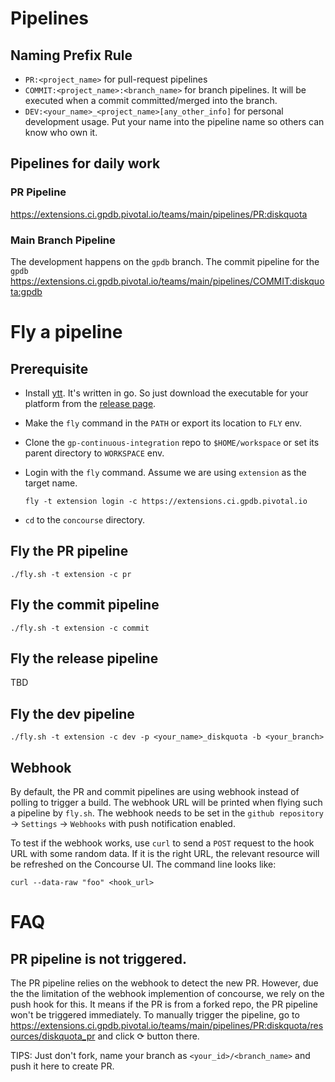 # Pipelines

## Naming Prefix Rule

- `PR:<project_name>` for pull-request pipelines
- `COMMIT:<project_name>:<branch_name>` for branch pipelines. It will be executed when a commit committed/merged into the branch.
- `DEV:<your_name>_<project_name>[any_other_info]` for personal development usage. Put your name into the pipeline name so others can know who own it.

## Pipelines for daily work

### PR Pipeline

https://extensions.ci.gpdb.pivotal.io/teams/main/pipelines/PR:diskquota

### Main Branch Pipeline

The development happens on the `gpdb` branch. The commit pipeline for the `gpdb`
https://extensions.ci.gpdb.pivotal.io/teams/main/pipelines/COMMIT:diskquota:gpdb


# Fly a pipeline

## Prerequisite

- Install [ytt](https://carvel.dev/ytt/). It's written in go. So just download the executable for your platform from the [release page](https://github.com/vmware-tanzu/carvel-ytt/releases).
- Make the `fly` command in the `PATH` or export its location to `FLY` env.
- Clone the `gp-continuous-integration` repo to `$HOME/workspace` or set its parent directory to `WORKSPACE` env.
- Login with the `fly` command. Assume we are using `extension` as the target name.

  ```
  fly -t extension login -c https://extensions.ci.gpdb.pivotal.io
  ```
- `cd` to the `concourse` directory.

## Fly the PR pipeline

```
./fly.sh -t extension -c pr
```

## Fly the commit pipeline

```
./fly.sh -t extension -c commit
```

## Fly the release pipeline

TBD

## Fly the dev pipeline

```
./fly.sh -t extension -c dev -p <your_name>_diskquota -b <your_branch>
```

## Webhook

By default, the PR and commit pipelines are using webhook instead of polling to trigger a build. The webhook URL will be printed when flying such a pipeline by `fly.sh`. The webhook needs to be set in the `github repository` -> `Settings` -> `Webhooks` with push notification enabled.

To test if the webhook works, use `curl` to send a `POST` request to the hook URL with some random data. If it is the right URL, the relevant resource will be refreshed on the Concourse UI. The command line looks like:

```
curl --data-raw "foo" <hook_url>
```

# FAQ

## PR pipeline is not triggered.

The PR pipeline relies on the webhook to detect the new PR. However, due the the limitation of the webhook implemention of concourse, we rely on the push hook for this. It means if the PR is from a forked repo, the PR pipeline won't be triggered immediately. To manually trigger the pipeline, go to https://extensions.ci.gpdb.pivotal.io/teams/main/pipelines/PR:diskquota/resources/diskquota_pr and click ⟳ button there.

TIPS: Just don't fork, name your branch as `<your_id>/<branch_name>` and push it here to create PR.
